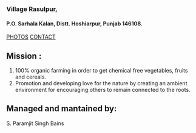 
### Village Rasulpur, 
#### P.O. Sarhala Kalan, Distt. Hoshiarpur, Punjab 146108.

[PHOTOS](https://github.com/MnprtBains/Bains_GPS_Farm/blob/main/PHOTOS/p.md)
[CONTACT](https://github.com/MnprtBains/Bains_GPS_Farm/blob/main/CONTACT/c.md)

## Mission :
1. 100% organic farming in order to get chemical free vegetables, fruits and cereals.
2. Promotion and developing love for the nature by creating an ambient environment for encouraging others to remain connected to the roots.

## Managed and mantained by:
S. Paramjit Singh Bains


